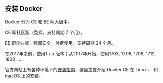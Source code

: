 ## 安装 Docker

Docker 分为 CE 和 EE 两大版本。

CE 即社区版（免费，支持周期 7 个月）。

EE 即企业版，强调安全，付费使用，支持周期 24 个月。

在2017年之前，使用1.x.x 版本；从2017年开始，使用1703, 17.06, 1709, 1712, 1803 ......

官方网站上有各种环境下的[安装指南](https://docs.docker.com/engine/installation/)，这里主要介绍 Docker CE 在 Linux 、 和 macOS 上的安装。

